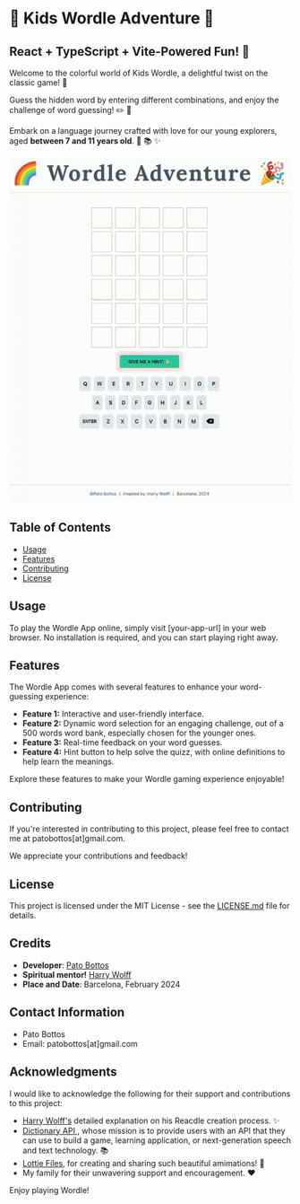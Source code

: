 # 🌈 Kids Wordle Adventure 🎉

## React + TypeScript + Vite-Powered Fun! 🚀

Welcome to the colorful world of Kids Wordle, a delightful twist on the classic game! 🌟

Guess the hidden word by entering different combinations, and enjoy the challenge of word guessing! ✏️ 🎈

Embark on a language journey crafted with love for our young explorers, aged **between 7 and 11 years old**. 🧒 📚 ✨

![Wordle Adventure Example](public/wordle_play.gif)

## Table of Contents

- [Usage](#usage)
- [Features](#features)
- [Contributing](#contributing)
- [License](#license)

## Usage

To play the Wordle App online, simply visit [your-app-url] in your web browser. No installation is required, and you can start playing right away.

## Features

The Wordle App comes with several features to enhance your word-guessing experience:

- **Feature 1:** Interactive and user-friendly interface.
- **Feature 2:** Dynamic word selection for an engaging challenge, out of a 500 words word bank, especially chosen for the younger ones.
- **Feature 3:** Real-time feedback on your word guesses.
- **Feature 4:** Hint button to help solve the quizz, with online definitions to help learn the meanings.

Explore these features to make your Wordle gaming experience enjoyable!

## Contributing

If you're interested in contributing to this project, please feel free to contact me at patobottos[at]gmail.com.

We appreciate your contributions and feedback!

## License

This project is licensed under the MIT License - see the [LICENSE.md](LICENSE.md) file for details.

## Credits

- **Developer**: [Pato Bottos](https://patobottos.vercel.app/)
- **Spiritual mentor!** [Harry Wolff](https://hswolff.com/)
- **Place and Date**: Barcelona, February 2024

## Contact Information

- Pato Bottos
- Email: patobottos[at]gmail.com

## Acknowledgments

I would like to acknowledge the following for their support and contributions to this project:

- [Harry Wolff's](https://www.youtube.com/watch?v=t_omcJmOQ_k) detailed explanation on his Reacdle creation process. ✨
- [Dictionary API ](https://dictionaryapi.dev/), whose mission is to provide users with an API that they can use to build a game, learning application, or next-generation speech and text technology. 📚
- [Lottie Files](https://lottiefiles.com/), for creating and sharing such beautiful amimations! 🎉
- My family for their unwavering support and encouragement. ❤️

Enjoy playing Wordle!

